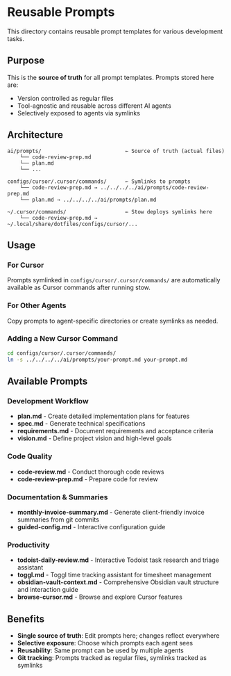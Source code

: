 # Reusable Prompts

This directory contains reusable prompt templates for various development tasks.

## Purpose

This is the **source of truth** for all prompt templates. Prompts stored here are:
- Version controlled as regular files
- Tool-agnostic and reusable across different AI agents
- Selectively exposed to agents via symlinks

## Architecture

```
ai/prompts/                           ← Source of truth (actual files)
    └── code-review-prep.md
    └── plan.md
    └── ...

configs/cursor/.cursor/commands/      ← Symlinks to prompts
    └── code-review-prep.md → ../../../../ai/prompts/code-review-prep.md
    └── plan.md → ../../../../ai/prompts/plan.md

~/.cursor/commands/                   ← Stow deploys symlinks here
    └── code-review-prep.md → ~/.local/share/dotfiles/configs/cursor/...
```

## Usage

### For Cursor
Prompts symlinked in `configs/cursor/.cursor/commands/` are automatically available as Cursor commands after running stow.

### For Other Agents
Copy prompts to agent-specific directories or create symlinks as needed.

### Adding a New Cursor Command
```bash
cd configs/cursor/.cursor/commands/
ln -s ../../../../ai/prompts/your-prompt.md your-prompt.md
```

## Available Prompts

### Development Workflow
- **plan.md** - Create detailed implementation plans for features
- **spec.md** - Generate technical specifications
- **requirements.md** - Document requirements and acceptance criteria
- **vision.md** - Define project vision and high-level goals

### Code Quality
- **code-review.md** - Conduct thorough code reviews
- **code-review-prep.md** - Prepare code for review

### Documentation & Summaries
- **monthly-invoice-summary.md** - Generate client-friendly invoice summaries from git commits
- **guided-config.md** - Interactive configuration guide

### Productivity
- **todoist-daily-review.md** - Interactive Todoist task research and triage assistant
- **toggl.md** - Toggl time tracking assistant for timesheet management
- **obsidian-vault-context.md** - Comprehensive Obsidian vault structure and interaction guide
- **browse-cursor.md** - Browse and explore Cursor features

## Benefits

- **Single source of truth**: Edit prompts here; changes reflect everywhere
- **Selective exposure**: Choose which prompts each agent sees
- **Reusability**: Same prompt can be used by multiple agents
- **Git tracking**: Prompts tracked as regular files, symlinks tracked as symlinks

